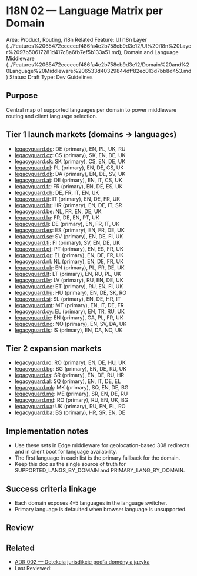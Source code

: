# I18N 02 — Language Matrix per Domain

Area: Product, Routing, i18n
Related Feature: UI i18n Layer (../Features%2065472ecceccf486fa4e2b758eb9d3e12/UI%20i18n%20Layer%2097b50617281d417c8a6fb7ef5b133a51.md), Domain and Language Middleware (../Features%2065472ecceccf486fa4e2b758eb9d3e12/Domain%20and%20Language%20Middleware%206533d40329844dff82ec013d7bb8d453.md)
Status: Draft
Type: Dev Guidelines

## Purpose

Central map of supported languages per domain to power middleware routing and client language selection.

## Tier 1 launch markets (domains → languages)

- [legacyguard.de](http://legacyguard.de): DE (primary), EN, PL, UK, RU
- [legacyguard.cz](http://legacyguard.cz): CS (primary), SK, EN, DE, UK
- [legacyguard.sk](http://legacyguard.sk): SK (primary), CS, EN, DE, UK
- [legacyguard.pl](http://legacyguard.pl): PL (primary), EN, DE, CS, UK
- [legacyguard.dk](http://legacyguard.dk): DA (primary), EN, DE, SV, UK
- [legacyguard.at](http://legacyguard.at): DE (primary), EN, IT, CS, UK
- [legacyguard.fr](http://legacyguard.fr): FR (primary), EN, DE, ES, UK
- [legacyguard.ch](http://legacyguard.ch): DE, FR, IT, EN, UK
- [legacyguard.it](http://legacyguard.it): IT (primary), EN, DE, FR, UK
- [legacyguard.hr](http://legacyguard.hr): HR (primary), EN, DE, IT, SR
- [legacyguard.be](http://legacyguard.be): NL, FR, EN, DE, UK
- [legacyguard.lu](http://legacyguard.lu): FR, DE, EN, PT, UK
- [legacyguard.li](http://legacyguard.li): DE (primary), EN, FR, IT, UK
- [legacyguard.es](http://legacyguard.es): ES (primary), EN, FR, DE, UK
- [legacyguard.se](http://legacyguard.se): SV (primary), EN, DE, FI, UK
- [legacyguard.fi](http://legacyguard.fi): FI (primary), SV, EN, DE, UK
- [legacyguard.pt](http://legacyguard.pt): PT (primary), EN, ES, FR, UK
- [legacyguard.gr](http://legacyguard.gr): EL (primary), EN, DE, FR, UK
- [legacyguard.nl](http://legacyguard.nl): NL (primary), EN, DE, FR, UK
- [legacyguard.uk](http://legacyguard.uk): EN (primary), PL, FR, DE, UK
- [legacyguard.lt](http://legacyguard.lt): LT (primary), EN, RU, PL, UK
- [legacyguard.lv](http://legacyguard.lv): LV (primary), RU, EN, DE, UK
- [legacyguard.ee](http://legacyguard.ee): ET (primary), RU, EN, FI, UK
- [legacyguard.hu](http://legacyguard.hu): HU (primary), EN, DE, SK, RO
- [legacyguard.si](http://legacyguard.si): SL (primary), EN, DE, HR, IT
- [legacyguard.mt](http://legacyguard.mt): MT (primary), EN, IT, DE, FR
- [legacyguard.cy](http://legacyguard.cy): EL (primary), EN, TR, RU, UK
- [legacyguard.ie](http://legacyguard.ie): EN (primary), GA, PL, FR, UK
- [legacyguard.no](http://legacyguard.no): NO (primary), EN, SV, DA, UK
- [legacyguard.is](http://legacyguard.is): IS (primary), EN, DA, NO, UK

## Tier 2 expansion markets

- [legacyguard.ro](http://legacyguard.ro): RO (primary), EN, DE, HU, UK
- [legacyguard.bg](http://legacyguard.bg): BG (primary), EN, DE, RU, UK
- [legacyguard.rs](http://legacyguard.rs): SR (primary), EN, DE, RU, HR
- [legacyguard.al](http://legacyguard.al): SQ (primary), EN, IT, DE, EL
- [legacyguard.mk](http://legacyguard.mk): MK (primary), SQ, EN, DE, BG
- [legacyguard.me](http://legacyguard.me): ME (primary), SR, EN, DE, RU
- [legacyguard.md](http://legacyguard.md): RO (primary), RU, EN, UK, BG
- [legacyguard.ua](http://legacyguard.ua): UK (primary), RU, EN, PL, RO
- [legacyguard.ba](http://legacyguard.ba): BS (primary), HR, SR, EN, DE

## Implementation notes

- Use these sets in Edge middleware for geolocation-based 308 redirects and in client boot for language availability.
- The first language in each list is the primary fallback for the domain.
- Keep this doc as the single source of truth for SUPPORTED_LANGS_BY_DOMAIN and PRIMARY_LANG_BY_DOMAIN.

## Success criteria linkage

- Each domain exposes 4–5 languages in the language switcher.
- Primary language is defaulted when browser language is unsupported.

## Review

## Related

- [ADR 002 — Detekcia jurisdikcie podľa domény a jazyka](ADR%20002%20%E2%80%94%20Detekcia%20jurisdikcie%20pod%C4%BEa%20dom%C3%A9ny%20a%20jazy%20a59a0bffb8344edfb9415af72295f031.md)
- Last Reviewed:
